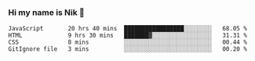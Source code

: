 ### Hi my name is Nik 👋

<!--
**NikDoe/NikDoe** is a ✨ _special_ ✨ repository because its `README.md` (this file) appears on your GitHub profile.

Here are some ideas to get you started:

- 🔭 I’m currently working on ...
- 🌱 I’m currently learning ...
- 👯 I’m looking to collaborate on ...
- 🤔 I’m looking for help with ...
- 💬 Ask me about ...
- 📫 How to reach me: ...
- 😄 Pronouns: ...
- ⚡ Fun fact: ...
-->

<!--START_SECTION:waka-->

```text
JavaScript       20 hrs 40 mins  █████████████████░░░░░░░░   68.05 %
HTML             9 hrs 30 mins   ███████▓░░░░░░░░░░░░░░░░░   31.31 %
CSS              8 mins          ░░░░░░░░░░░░░░░░░░░░░░░░░   00.44 %
GitIgnore file   3 mins          ░░░░░░░░░░░░░░░░░░░░░░░░░   00.20 %
```

<!--END_SECTION:waka-->
